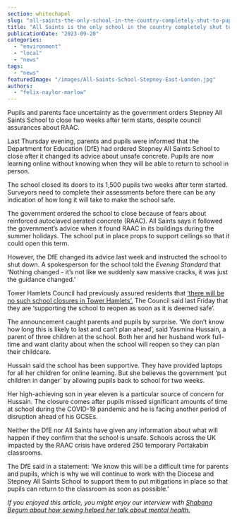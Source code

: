 ```yaml
---
section: whitechapel
slug: "all-saints-the-only-school-in-the-country-completely-shut-to-pupils-over-raac-concerns"
title: "All Saints is the only school in the country completely shut to pupils over RAAC concerns"
publicationDate: "2023-09-20"
categories: 
  - "environment"
  - "local"
  - "news"
tags: 
  - "news"
featuredImage: "/images/All-Saints-School-Stepney-East-London.jpg"
authors: 
  - "felix-naylor-marlow"
---
```


Pupils and parents face uncertainty as the government orders Stepney All Saints School to close two weeks after term starts, despite council assurances about RAAC.

Last Thursday evening, parents and pupils were informed that the Department for Education (DfE) had ordered Stepney All Saints School to close after it changed its advice about unsafe concrete. Pupils are now learning online without knowing when they will be able to return to school in person.

The school closed its doors to its 1,500 pupils two weeks after term started. Surveyors need to complete their assessments before there can be any indication of how long it will take to make the school safe.

The government ordered the school to close because of fears about reinforced autoclaved aerated concrete (RAAC). All Saints says it followed the government’s advice when it found RAAC in its buildings during the summer holidays. The school put in place props to support ceilings so that it could open this term.

However, the DfE changed its advice last week and instructed the school to shut down. A spokesperson for the school told the _Evening Standard_ that ‘Nothing changed - it’s not like we suddenly saw massive cracks, it was just the guidance changed.’

Tower Hamlets Council had previously assured residents that [‘there will be no such school closures in Tower Hamlets’.](https://www.towerhamlets.gov.uk/News_events/2023/September/No-schools-facing-'concrete-closures'-in-Tower-Hamlets.aspx) The Council said last Friday that they are ‘supporting the school to reopen as soon as it is deemed safe’.

The announcement caught parents and pupils by surprise. ‘We don’t know how long this is likely to last and can’t plan ahead’, said Yasmina Hussain, a parent of three children at the school. Both her and her husband work full-time and want clarity about when the school will reopen so they can plan their childcare.

Hussain said the school has been supportive. They have provided laptops for all her children for online learning. But she believes the government ‘put children in danger’ by allowing pupils back to school for two weeks.

Her high-achieving son in year eleven is a particular source of concern for Hussain. The closure comes after pupils missed significant amounts of time at school during the COVID-19 pandemic and he is facing another period of disruption ahead of his GCSEs.

Neither the DfE nor All Saints have given any information about what will happen if they confirm that the school is unsafe. Schools across the UK impacted by the RAAC crisis have ordered 250 temporary Portakabin classrooms.

The DfE said in a statement: ‘We know this will be a difficult time for parents and pupils, which is why we will continue to work with the Diocese and Stepney All Saints School to support them to put mitigations in place so that pupils can return to the classroom as soon as possible.'

_If you enjoyed this article, you might enjoy our interview with [Shabana Begum about how sewing helped her talk about mental health.](https://whitechapellondon.co.uk/working-well-trust-sew-support-mental-health/)_
